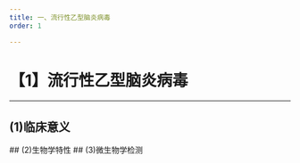 ```yaml
---
title: 一、流行性乙型脑炎病毒
order: 1

---
```


# 【1】流行性乙型脑炎病毒

<kaodian :text="'微生物学检验记忆卡'" />

<!-- ###### 第三十一章 黄病毒

> 微生物学检验 -->

<beitiW/>

---

## (1)临床意义

<son :text="'微生物学检验记忆卡'" text1="(1)临床意义" :textOption="[['掌握',' 相关专业知识','专业知识'],['掌握',' 相关专业知识','专业知识'],['掌握',' 相关专业知识','专业知识']]" />
## (2)生物学特性
<son :text="'微生物学检验记忆卡'" text1="(2)生物学特性" :textOption="[['掌握',' 基本知识','专业知识'],['掌握',' 基本知识','专业知识'],['掌握',' 基本知识','专业知识']]" />
## (3)微生物学检测
<son :text="'微生物学检验记忆卡'" text1="(3)微生物学检测" :textOption="[['掌握','专业知识','专业实践能力'],['掌握','专业知识','专业实践能力'],['掌握','专业知识','专业实践能力']]" />
